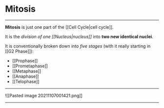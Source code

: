 # Mitosis
---
**Mitosis** is just one part of the [[Cell Cycle|cell cycle]].

It is the *division of one [[Nucleus|nucleus]]* into **two new identical nuclei**.

It is conventionally broken down into *five stages* (with it really starting in [[G2 Phase]]):
- [[Prophase]]
- [[Prometaphase]]
- [[Metaphase]]
- [[Anaphase]]
- [[Telophase]]

---

![[Pasted image 20211107001421.png]]

---